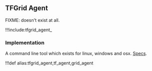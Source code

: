 ## TFGrid Agent

FIXME: doesn't exist at all.

!!!include:tfgrid_agent_

### Implementation

A command line tool which exists for linux, windows and osx.
[Specs](tfgrid_agent_specs).


!!!def alias:tfgrid_agent,tf_agent,grid_agent
